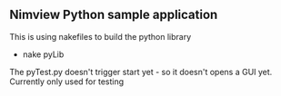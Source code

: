 ## Nimview Python sample application

This is using nakefiles to build the python library
- nake pyLib

The pyTest.py doesn't trigger start yet - so it doesn't opens a GUI yet. 
Currently only used for testing